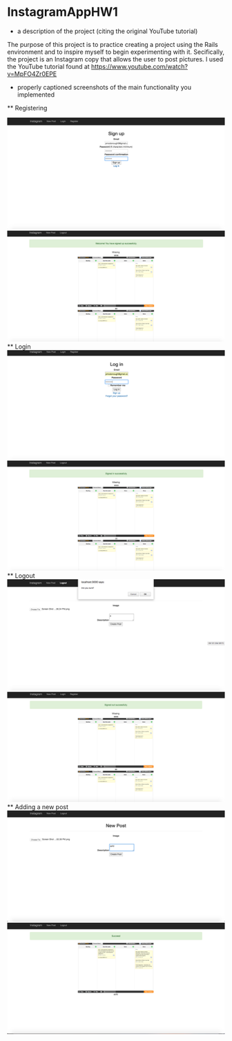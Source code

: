 # InstagramAppHW1

* a description of the project (citing the original YouTube tutorial)

The purpose of this project is to practice creating a project using the Rails environment and to inspire myself to begin experimenting with it. Secifically, the project is an Instagram copy that allows the user to post pictures. I used the YouTube tutorial found at https://www.youtube.com/watch?v=MpFO4Zr0EPE

* properly captioned screenshots of the main functionality you implemented

** Registering

![Register1](https://github.com/pmcdonough35/InstagramAppHW1/blob/master/Screen%20Shot%202017-09-10%20at%205.57.51%20PM.png)
![Register2](https://github.com/pmcdonough35/InstagramAppHW1/blob/master/Screen%20Shot%202017-09-10%20at%205.57.56%20PM.png)
** Login
![Login1](https://github.com/pmcdonough35/InstagramAppHW1/blob/master/Screen%20Shot%202017-09-10%20at%205.53.13%20PM.png)\
![Login2](https://github.com/pmcdonough35/InstagramAppHW1/blob/master/Screen%20Shot%202017-09-10%20at%205.53.21%20PM.png)
** Logout
![Logout1](https://github.com/pmcdonough35/InstagramAppHW1/blob/master/Screen%20Shot%202017-09-10%20at%205.41.06%20PM.png)
![Logout2](https://github.com/pmcdonough35/InstagramAppHW1/blob/master/Screen%20Shot%202017-09-10%20at%205.41.13%20PM.png)
** Adding a new post
![AddNewPost1](https://github.com/pmcdonough35/InstagramAppHW1/blob/master/Screen%20Shot%202017-09-10%20at%205.43.51%20PM.png)
![AddNewPost2](https://github.com/pmcdonough35/InstagramAppHW1/blob/master/Screen%20Shot%202017-09-10%20at%205.43.56%20PM.png)



